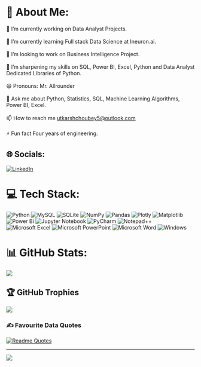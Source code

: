 # 💫 About Me:
🔭 I’m currently working on Data Analyst Projects.<br><br>🌱 I’m currently learning Full stack Data Science at Ineuron.ai.<br><br>👯 I’m looking to work on Business Intelligence Project.<br><br>🤝 I’m sharpening my skills on SQL, Power BI, Excel, Python and Data Analyst Dedicated Libraries of Python.<br><br>😄 Pronouns: Mr. Allrounder<br><br>💬 Ask me about Python, Statistics, SQL, Machine Learning Algorithms, Power BI, Excel.<br><br>📫 How to reach me utkarshchoubey5@outlook.com<br><br>⚡ Fun fact Four years of engineering.


## 🌐 Socials:
[![LinkedIn](https://img.shields.io/badge/LinkedIn-%230077B5.svg?logo=linkedin&logoColor=white)](https://linkedin.com/in/https://www.linkedin.com/in/utkarsh-376310177/) 

# 💻 Tech Stack:
![Python](https://img.shields.io/badge/python-3670A0?style=for-the-badge&logo=python&logoColor=ffdd54) ![MySQL](https://img.shields.io/badge/mysql-%2300f.svg?style=for-the-badge&logo=mysql&logoColor=white)	![SQLite](https://img.shields.io/badge/sqlite-%2307405e.svg?style=for-the-badge&logo=sqlite&logoColor=white) ![NumPy](https://img.shields.io/badge/numpy-%23013243.svg?style=for-the-badge&logo=numpy&logoColor=white) ![Pandas](https://img.shields.io/badge/pandas-%23150458.svg?style=for-the-badge&logo=pandas&logoColor=white) ![Plotly](https://img.shields.io/badge/Plotly-%233F4F75.svg?style=for-the-badge&logo=plotly&logoColor=white) ![Matplotlib](https://img.shields.io/badge/Matplotlib-%23ffffff.svg?style=for-the-badge&logo=Matplotlib&logoColor=black) ![Power Bi](https://img.shields.io/badge/power_bi-F2C811?style=for-the-badge&logo=powerbi&logoColor=black) ![Jupyter Notebook](https://img.shields.io/badge/jupyter-%23FA0F00.svg?style=for-the-badge&logo=jupyter&logoColor=white) ![PyCharm](https://img.shields.io/badge/pycharm-143?style=for-the-badge&logo=pycharm&logoColor=black&color=black&labelColor=green) ![Notepad++](https://img.shields.io/badge/Notepad++-90E59A.svg?style=for-the-badge&logo=notepad%2b%2b&logoColor=black) ![Microsoft Excel](https://img.shields.io/badge/Microsoft_Excel-217346?style=for-the-badge&logo=microsoft-excel&logoColor=white) ![Microsoft PowerPoint](https://img.shields.io/badge/Microsoft_PowerPoint-B7472A?style=for-the-badge&logo=microsoft-powerpoint&logoColor=white) ![Microsoft Word](https://img.shields.io/badge/Microsoft_Word-2B579A?style=for-the-badge&logo=microsoft-word&logoColor=white) ![Windows](https://img.shields.io/badge/Windows-0078D6?style=for-the-badge&logo=windows&logoColor=white) 

# 📊 GitHub Stats:
![](https://github-readme-streak-stats.herokuapp.com/?user=ukc1998&theme=radical&hide_border=false)<br/>

## 🏆 GitHub Trophies
![](https://github-profile-trophy.vercel.app/?username=ukc1998&theme=radical&no-frame=false&no-bg=false&margin-w=4)

### ✍️ Favourite Data Quotes
[![Readme Quotes](https://quotes-github-readme.vercel.app/api?type=vertical&theme=radical)](https://github.com/ukc1998/github-readme-quotes/blob/main/customQuotes/quotes.json)

---
[![](https://visitcount.itsvg.in/api?id=ukc1998&icon=0&color=0)](https://visitcount.itsvg.in)

